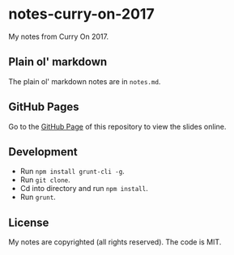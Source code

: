 # notes-curry-on-2017

My notes from Curry On 2017.

## Plain ol' markdown

The plain ol' markdown notes are in `notes.md`.

## GitHub Pages

Go to the [GitHub Page](http://janraasch.github.io/notes-curry-on-2017/) of this repository to view the slides online.

## Development

- Run `npm install grunt-cli -g`.
- Run `git clone`.
- Cd into directory and run `npm install`.
- Run `grunt`.

## License

My notes are copyrighted (all rights reserved). The code is MIT.
